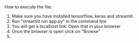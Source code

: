 How to execute the file:
1. Make sure you have installed tensorflow, keras and streamlit.
2. Run "streamlit run app.py" in the command line
3. You will get a localhost link. Open that in your browser
4. Once the browser is open click on "Browse"
5. <img>

